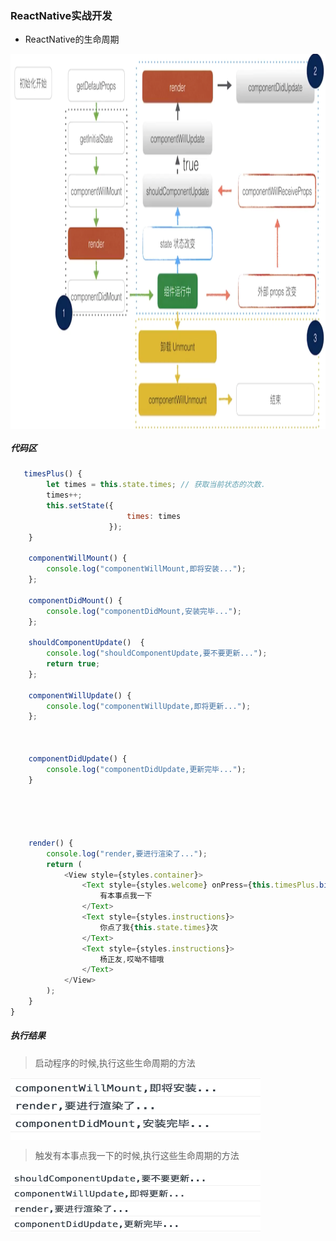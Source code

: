 ### ReactNative实战开发
- ReactNative的生命周期

<img src="images/react-native-life-cycle.png" width = "1000" height = "600" alt="组件的生命周期" align=center ></img>

##### 代码区
``` javascript
   timesPlus() {
        let times = this.state.times; // 获取当前状态的次数.
        times++;
        this.setState({
                          times: times
                      });
    }

    componentWillMount() {
        console.log("componentWillMount,即将安装...");
    };

    componentDidMount() {
        console.log("componentDidMount,安装完毕...");
    };

    shouldComponentUpdate()  {
        console.log("shouldComponentUpdate,要不要更新...");
        return true;
    };

    componentWillUpdate() {
        console.log("componentWillUpdate,即将更新...");
    };



    componentDidUpdate() {
        console.log("componentDidUpdate,更新完毕...");
    }





    render() {
        console.log("render,要进行渲染了...");
        return (
            <View style={styles.container}>
                <Text style={styles.welcome} onPress={this.timesPlus.bind(this)}>
                    有本事点我一下
                </Text>
                <Text style={styles.instructions}>
                    你点了我{this.state.times}次
                </Text>
                <Text style={styles.instructions}>
                    杨正友,哎呦不错哦
                </Text>
            </View>
        );
    }
}
```

##### 执行结果
> 启动程序的时候,执行这些生命周期的方法

<img src="images/start-app-life.png" width = "400" height = "100" alt="组件的生命周期" align=center ></img>

> 触发有本事点我一下的时候,执行这些生命周期的方法

<img src="images/touch-app-life.png" width = "400" height = "100" alt="组件的生命周期" align=center ></img>
